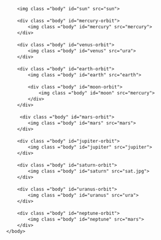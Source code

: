 <!DOCTYPE html>
<html lang="en">
<head>
    <meta charset="UTF-8">
    <meta http-equiv="X-UA-Compatible" content="IE=edge">
    <meta name="viewport" content="width=device-width, initial-scale=1.0">
    <title>Solar System</title>
</head>
<style>
   


   html, body {
    width: 90%;
    height: 90%;
    }

.body {
    position: absolute;
    
}

#sun {
    top: 50%;
    left: 50%;
    
    
    border-width: 3px;
    border-style: solid;
    border-radius: 100%;
    box-shadow: 0 0 100px red;
    
    
    height: 70px;
    width: 70px;
    margin-top: -40.5px; 
    margin-left: -45.5px;
}

#earth {
    top: 0%;
    left: 50%;
    
    border-radius:100%;
    height: 37.5px;
    width: 37.5px;
    margin-top: -18.75px;
    margin-left: -18.75px;
    box-shadow: 0 0 100px blue;
}

#earth-orbit {
    top: 50%;
    left: 50%;

    width: 500px;
    height: 500px;
    margin-left: -250px;
    margin-top: -250px;
   
    
    -webkit-animation: spin-right 10s linear infinite;
    -moz-animation: spin-right 10s linear infinite;
    animation: spin-right 10s linear infinite;
}

#moon {
    border-radius:100%;
    height: 12px;
    width: 12px;
    margin-top: -5px;
    margin-left: -5px;
    
    box-shadow: 0 0 100px white;
}

#moon-orbit {
    top: 0%;
    left: 50%;

    width: 40px;
    height: 40px;
    margin-top: -20px;
    margin-left: -20px;

    
    -webkit-animation: spin-right 4s linear infinite;
    -moz-animation: spin-right 4s linear infinite;
    animation: spin-right 4s linear infinite;
  }
  
#mercury {
    top: 0%;
    left: 50%;
    
    
    border-radius:100%;
    height: 21px;
    width: 21px;
    margin-top: -11.25px;
    margin-left: -11.25px;
    box-shadow: 0 0 10px red;
}

#mercury-orbit {
    top: 50%;
    left: 50%;

    width: 200px;
    height: 200px;
    margin-top: -100px;
    margin-left: -100px;

    -webkit-animation: spin-right 3.5s linear infinite;
    -moz-animation: spin-right 3.5s linear infinite;
    animation: spin-right 3.5s linear infinite;
  }

#venus {
    top: 0%;
    left: 50%;
    
    border-radius:100%;
    height: 35px;
    width: 35px;
    margin-top: -18.75px;
    margin-left: -18.75px;
    background-color: red;
    box-shadow: 0 0 10px red;
    
    }

#venus-orbit {
    top: 50%;
    left: 50%;

    width: 350px;
    height: 350px;
    margin-left: -175px;
    margin-top: -175px;
    
    -webkit-animation: spin-right 7s linear infinite;
    -moz-animation: spin-right 7s linear infinite;
    animation: spin-right 7s linear infinite;
}

#mars {
    
    top: 0%;
    left: 50%;
    
    border-radius:100%;
    height: 26.25px;
    width: 26.25px;
    margin-top: -13.13px;
    margin-left: -13.13px;
    
    box-shadow: 0 0 100px green;
}

#mars-orbit {
    top: 50%;
    left: 50%;

    width: 750px;
    height: 750px;
    margin-left: -375px;
    margin-top: -375px;
   
-webkit-animation: spin-right 14s linear infinite;
    -moz-animation: spin-right 14s linear infinite;
    animation: spin-right 14s linear infinite;
}

#jupiter {
    top: 0%;
    left: 50%;
    
    border-radius:100%;
    height: 70px;
    width: 70px;
    margin-top: -35px;
    margin-left: -35px;
    
}

#jupiter-orbit {
    top: 50%;
    left: 50%;

    width: 1200px;
    height: 1200px;
    margin-left: -600px;
    margin-top: -600px;
   
    
    -webkit-animation: spin-right 18s linear infinite;
    -moz-animation: spin-right 18s linear infinite;
    animation: spin-right 18s linear infinite;
}

#saturn {
    top: 0%;
    left: 50%;
    
    border-radius:100%;
    height: 65px;
    width: 65px;
    margin-top: -32.5px;
    margin-left: -32.5px;
    box-shadow: 0 0 100px black;
}

#saturn-orbit {
    top: 50%;
    left: 50%;

    width: 1400px;
    height: 1400px;
    margin-left: -700px;
    margin-top: -700px;
   
    
    -webkit-animation: spin-right 20s linear infinite;
    -moz-animation: spin-right 20s linear infinite;
    animation: spin-right 20s linear infinite;
}

#uranus {
    top: 0%;
    left: 50%;

    border-radius:100%;    
    height: 50px;
    width: 50px;
    margin-top: -25px;
    margin-left: -25px;
    box-shadow: 0 0 50px white;
}

#uranus-orbit {
    top: 50%;
    left: 50%;
    
    width: 1600px;
    height: 1600px;
    margin-left: -800px;
    margin-top: -800px;
   
    
    -webkit-animation: spin-right 22s linear infinite;
    -moz-animation: spin-right 22s linear infinite;
    animation: spin-right 22s linear infinite;
}

#neptune {
    top: 0%;
    left: 50%;
    
    border-radius:100%;
    height: 45px;
    width: 45px;
    margin-top: -22.5px;
    margin-left: -22.5px;
}

#neptune-orbit {
    top: 50%;
    left: 50%;

    width: 1800px;
    height: 1800px;
    margin-left: -900px;
    margin-top: -900px;
   
    
    -webkit-animation: spin-right 27s linear infinite;
    -moz-animation: spin-right 27s linear infinite;
    animation: spin-right 27s linear infinite;
}


@-webkit-keyframes spin-right {
  100% {
      -webkit-transform: rotate(360deg);
  }
}

@-moz-keyframes spin-right {
    100% {
        -webkit-transform: rotate(360deg);
    }
}
</style>
<body>
    <body background="sky">
        
        <img class ="body" id="sun" src="sun">
        
        <div class ="body" id="mercury-orbit">
            <img class ="body" id="mercury" src="mercury">
        </div>
        
        <div class ="body" id="venus-orbit">
            <img class ="body" id="venus" src="ura">
        </div>
        
        <div class ="body" id="earth-orbit">        
            <img class ="body" id="earth" src="earth">
        
            <div class ="body" id="moon-orbit">
                <img class ="body" id="moon" src="mercury">
            </div>
        </div>
        
         <div class ="body" id="mars-orbit">
            <img class ="body" id="mars" src="mars">
        </div>
        
        <div class ="body" id="jupiter-orbit">
            <img class ="body" id="jupiter" src="jupiter">
        </div>
        
        <div class ="body" id="saturn-orbit">
            <img class ="body" id="saturn" src="sat.jpg">
        </div>
        
        <div class ="body" id="uranus-orbit">
            <img class ="body" id="uranus" src="ura">
        </div>
        
        <div class ="body" id="neptune-orbit">
            <img class ="body" id="neptune" src="mars">
        </div>
    </body>
</html>  
</body>
</html>
